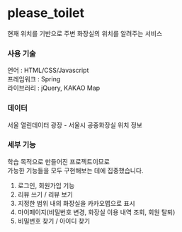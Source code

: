 # please_toilet
현재 위치를 기반으로 주변 화장실의 위치를 알려주는 서비스  

### 사용 기술
언어 : HTML/CSS/Javascript  
프레임워크 : Spring  
라이브러리 : jQuery, KAKAO Map  

### 데이터
서울 열린데이터 광장 - 서울시 공중화장실 위치 정보

### 세부 기능
학습 목적으로 만들어진 프로젝트이므로  
가능한 기능들을 모두 구현해보는 데에 집중했습니다.  
1. 로그인, 회원가입 기능
2. 리뷰 쓰기 / 리뷰 보기
3. 지정한 범위 내의 화장실을 카카오맵으로 표시
4. 마이페이지(비밀번호 변경, 화장실 이용 내역 조회, 회원 탈퇴)
5. 비밀번호 찾기 / 아이디 찾기

